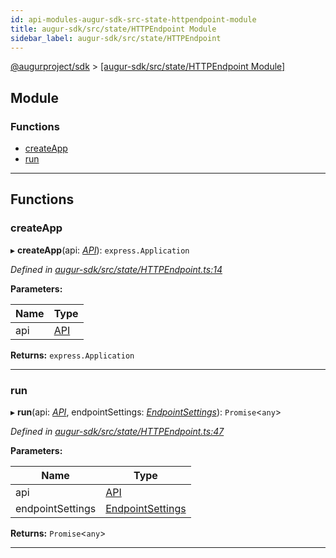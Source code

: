 ```yaml
---
id: api-modules-augur-sdk-src-state-httpendpoint-module
title: augur-sdk/src/state/HTTPEndpoint Module
sidebar_label: augur-sdk/src/state/HTTPEndpoint
---
```


[@augurproject/sdk](api-readme.md) > [[augur-sdk/src/state/HTTPEndpoint Module]](api-modules-augur-sdk-src-state-httpendpoint-module.md)

## Module

### Functions

* [createApp](api-modules-augur-sdk-src-state-httpendpoint-module.md#createapp)
* [run](api-modules-augur-sdk-src-state-httpendpoint-module.md#run)

---

## Functions

<a id="createapp"></a>

###  createApp

▸ **createApp**(api: *[API](api-classes-augur-sdk-src-state-getter-api-api.md)*): `express.Application`

*Defined in [augur-sdk/src/state/HTTPEndpoint.ts:14](https://github.com/AugurProject/augur/blob/0787bf1a23/packages/augur-sdk/src/state/HTTPEndpoint.ts#L14)*

**Parameters:**

| Name | Type |
| ------ | ------ |
| api | [API](api-classes-augur-sdk-src-state-getter-api-api.md) |

**Returns:** `express.Application`

___
<a id="run"></a>

###  run

▸ **run**(api: *[API](api-classes-augur-sdk-src-state-getter-api-api.md)*, endpointSettings: *[EndpointSettings](api-interfaces-augur-sdk-src-state-getter-types-endpointsettings.md)*): `Promise`<`any`>

*Defined in [augur-sdk/src/state/HTTPEndpoint.ts:47](https://github.com/AugurProject/augur/blob/0787bf1a23/packages/augur-sdk/src/state/HTTPEndpoint.ts#L47)*

**Parameters:**

| Name | Type |
| ------ | ------ |
| api | [API](api-classes-augur-sdk-src-state-getter-api-api.md) |
| endpointSettings | [EndpointSettings](api-interfaces-augur-sdk-src-state-getter-types-endpointsettings.md) |

**Returns:** `Promise`<`any`>

___

